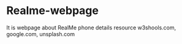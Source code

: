 # Realme-webpage
It is webpage about RealMe phone details
resource
w3shools.com,
google.com,
unsplash.com
